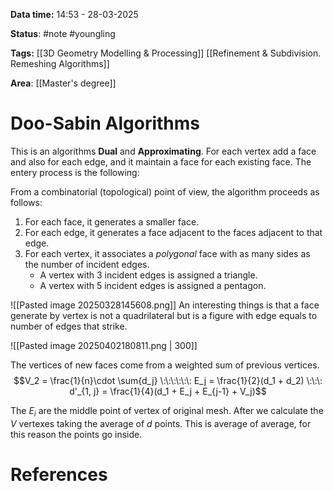 **Data time:** 14:53 - 28-03-2025

**Status**: #note #youngling 

**Tags:** [[3D Geometry Modelling & Processing]] [[Refinement & Subdivision. Remeshing Algorithms]]

**Area**: [[Master's degree]]
# Doo-Sabin Algorithms

This is an algorithms **Dual** and **Approximating**. For each vertex add a face and also for each edge, and it maintain a face for each existing face. The entery process is the following:

From a combinatorial (topological) point of view, the algorithm proceeds as follows:

1. For each face, it generates a smaller face. 
2. For each edge, it generates a face adjacent to the faces adjacent to that edge.
3. For each vertex, it associates a _polygonal_ face with as many sides as the number of incident edges.
    - A vertex with 3 incident edges is assigned a triangle.
    - A vertex with 5 incident edges is assigned a pentagon.

![[Pasted image 20250328145608.png]]
An interesting things is that a face generate by vertex is not a quadrilateral but is a figure with edge equals to number of edges that strike. 

![[Pasted image 20250402180811.png | 300]]

The vertices of new faces come from a weighted sum of previous vertices.
$$V_2 = \frac{1}{n}\cdot \sum{d_j} \:\:\:\:\:\: E_j = \frac{1}{2}(d_1 + d_2) \:\:\: d'_{1, j} = \frac{1}{4}(d_1 + E_j + E_{j-1} + V_j)$$

The $E_i$ are the middle point of vertex of original mesh. After we calculate the $V$ vertexes taking the average of $d$ points. This is average of average, for this reason the points go inside.
# References